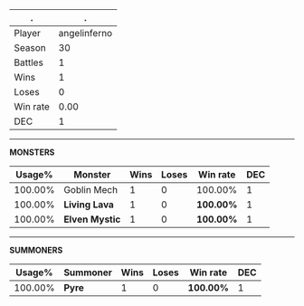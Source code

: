 .|.
|-|-
Player|angelinferno
Season|30
Battles|1
Wins|1
Loses|0
Win rate|0.00
DEC|1

---
**MONSTERS**

Usage%|Monster|Wins|Loses|Win rate|DEC|
-|-|-|-|-|-|
100.00%|Goblin Mech|1|0|100.00%|1|
100.00%|**Living Lava**|1|0|**100.00%**|1|
100.00%|**Elven Mystic**|1|0|**100.00%**|1|

---
**SUMMONERS**

Usage%|Summoner|Wins|Loses|Win rate|DEC|
-|-|-|-|-|-|
100.00%|**Pyre**|1|0|**100.00%**|1|
